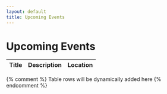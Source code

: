 ```yaml
---
layout: default
title: Upcoming Events
---
```


# Upcoming Events

| Title       | Description                  | Location                                      |
|-------------|------------------------------|----------------------------------------------|
{% comment %} Table rows will be dynamically added here {% endcomment %}
<script>
async function fetchUpcomingEvents() {
    try {
        const response = await fetch('https://www.googleapis.com/calendar/v3/calendars/experimentalsoundingfinland@gmail.com/events?key=AIzaSyA8ibG6fO1SGlZilUaFrtQ-oFg0fQF2ksg');
        const data = await response.json();
        const eventsList = document.getElementById('events-list');

        const now = new Date(); // Get the current date and time

        data.items.forEach((event) => {
            const eventDateTime = new Date(event.start.dateTime || event.start.date);

            // Only display upcoming events
            if (eventDateTime >= now) {
                const row = document.createElement('tr');
                const summaryCell = document.createElement('td');
                const descriptionCell = document.createElement('td');
                const locationCell = document.createElement('td');

                summaryCell.textContent = event.summary;
                descriptionCell.innerHTML = event.description || 'No description available';
                locationCell.innerHTML = `<a href="https://www.google.com/maps/place/${encodeURIComponent(event.location)}" target="_blank">${event.location}</a>`;

                row.appendChild(summaryCell);
                row.appendChild(descriptionCell);
                row.appendChild(locationCell);
                eventsList.appendChild(row);
            }
        });
    } catch (error) {
        console.error('Error fetching events:', error);
    }
}

// Call the function to fetch and display upcoming events
fetchUpcomingEvents();
</script>
